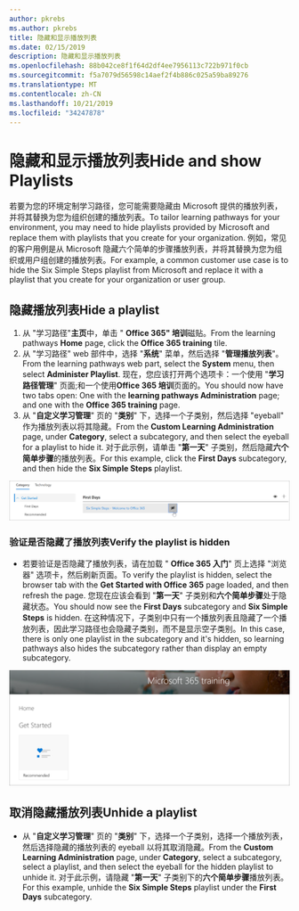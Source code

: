 ```yaml
---
author: pkrebs
ms.author: pkrebs
title: 隐藏和显示播放列表
ms.date: 02/15/2019
description: 隐藏和显示播放列表
ms.openlocfilehash: 88b042ce8f1f64d2df4ee7956113c722b971f0cb
ms.sourcegitcommit: f5a7079d56598c14aef2f4b886c025a59ba89276
ms.translationtype: MT
ms.contentlocale: zh-CN
ms.lasthandoff: 10/21/2019
ms.locfileid: "34247878"
---
```

# <a name="hide-and-show-playlists"></a><span data-ttu-id="85994-103">隐藏和显示播放列表</span><span class="sxs-lookup"><span data-stu-id="85994-103">Hide and show Playlists</span></span>

<span data-ttu-id="85994-104">若要为您的环境定制学习路径，您可能需要隐藏由 Microsoft 提供的播放列表，并将其替换为您为组织创建的播放列表。</span><span class="sxs-lookup"><span data-stu-id="85994-104">To tailor learning pathways for your environment, you may need to hide playlists provided by Microsoft and replace them with playlists that you create for your organization.</span></span> <span data-ttu-id="85994-105">例如，常见的客户用例是从 Microsoft 隐藏六个简单的步骤播放列表，并将其替换为您为组织或用户组创建的播放列表。</span><span class="sxs-lookup"><span data-stu-id="85994-105">For example, a common customer use case is to hide the Six Simple Steps playlist from Microsoft and replace it with a playlist that you create for your organization or user group.</span></span> 

## <a name="hide-a-playlist"></a><span data-ttu-id="85994-106">隐藏播放列表</span><span class="sxs-lookup"><span data-stu-id="85994-106">Hide a playlist</span></span>

1. <span data-ttu-id="85994-107">从 "学习路径"**主页**中，单击 " **Office 365" 培训**磁贴。</span><span class="sxs-lookup"><span data-stu-id="85994-107">From the learning pathways **Home** page, click the **Office 365 training** tile.</span></span>
2. <span data-ttu-id="85994-108">从 "学习路径" web 部件中，选择 "**系统**" 菜单，然后选择 "**管理播放列表**"。</span><span class="sxs-lookup"><span data-stu-id="85994-108">From the learning pathways web part, select the **System** menu, then select **Administer Playlist**.</span></span> <span data-ttu-id="85994-109">现在，您应该打开两个选项卡：一个使用 "**学习路径管理**" 页面;和一个使用**Office 365 培训**页面的。</span><span class="sxs-lookup"><span data-stu-id="85994-109">You should now have two tabs open: One with the **learning pathways Administration** page; and one with the **Office 365 training** page.</span></span> 
3. <span data-ttu-id="85994-110">从 "**自定义学习管理**" 页的 "**类别**" 下，选择一个子类别，然后选择 "eyeball" 作为播放列表以将其隐藏。</span><span class="sxs-lookup"><span data-stu-id="85994-110">From the **Custom Learning Administration** page, under **Category**, select a subcategory, and then select the eyeball for a playlist to hide it.</span></span> <span data-ttu-id="85994-111">对于此示例，请单击 "**第一天**" 子类别，然后隐藏**六个简单步骤**的播放列表。</span><span class="sxs-lookup"><span data-stu-id="85994-111">For this example, click the **First Days** subcategory, and then hide the **Six Simple Steps** playlist.</span></span>  

![cg-hideplaylist](media/cg-hideplaylist.png)

### <a name="verify-the-playlist-is-hidden"></a><span data-ttu-id="85994-113">验证是否隐藏了播放列表</span><span class="sxs-lookup"><span data-stu-id="85994-113">Verify the playlist is hidden</span></span>
- <span data-ttu-id="85994-114">若要验证是否隐藏了播放列表，请在加载 " **Office 365 入门**" 页上选择 "浏览器" 选项卡，然后刷新页面。</span><span class="sxs-lookup"><span data-stu-id="85994-114">To verify the playlist is hidden, select the browser tab with the **Get Started with Office 365** page loaded, and then refresh the page.</span></span> <span data-ttu-id="85994-115">您现在应该会看到 "**第一天**" 子类别和**六个简单步骤**处于隐藏状态。</span><span class="sxs-lookup"><span data-stu-id="85994-115">You should now see the **First Days** subcategory and **Six Simple Steps** is hidden.</span></span> <span data-ttu-id="85994-116">在这种情况下，子类别中只有一个播放列表且隐藏了一个播放列表，因此学习路径也会隐藏子类别，而不是显示空子类别。</span><span class="sxs-lookup"><span data-stu-id="85994-116">In this case, there is only one playlist in the subcategory and it's hidden, so learning pathways also hides the subcategory rather than display an empty subcategory.</span></span> 

![cg-hideplaylistrefresh](media/cg-hideplaylistrefresh.png)

## <a name="unhide-a-playlist"></a><span data-ttu-id="85994-118">取消隐藏播放列表</span><span class="sxs-lookup"><span data-stu-id="85994-118">Unhide a playlist</span></span>

- <span data-ttu-id="85994-119">从 "**自定义学习管理**" 页的 "**类别**" 下，选择一个子类别，选择一个播放列表，然后选择隐藏的播放列表的 eyeball 以将其取消隐藏。</span><span class="sxs-lookup"><span data-stu-id="85994-119">From the **Custom Learning Administration** page, under **Category**, select a subcategory, select a playlist, and then select the eyeball for the hidden playlist to unhide it.</span></span> <span data-ttu-id="85994-120">对于此示例，请隐藏 "**第一天**" 子类别下的**六个简单步骤**播放列表。</span><span class="sxs-lookup"><span data-stu-id="85994-120">For this example, unhide the **Six Simple Steps** playlist under the **First Days** subcategory.</span></span>  

